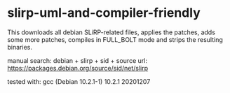 # slirp-uml-and-compiler-friendly

This downloads all debian SLiRP-related files, applies the patches,
adds some more patches, compiles in FULL_BOLT mode and
strips the resulting binaries.

manual search: debian + slirp + sid + source
url: https://packages.debian.org/source/sid/net/slirp

tested with:
gcc (Debian 10.2.1-1) 10.2.1 20201207
